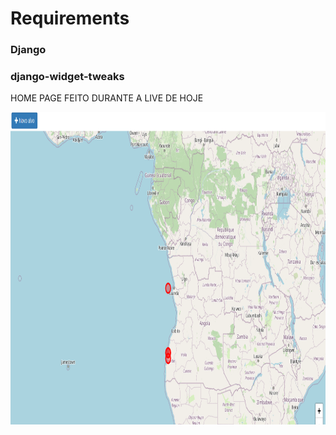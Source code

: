 <h1>Requirements</h1>


<h3>Django</h3>
<h3>django-widget-tweaks</h3>


 HOME PAGE FEITO DURANTE A LIVE DE HOJE
  <div align="center">
    <img src="home.png" width="100%" height="500px"</img> 
</div>

